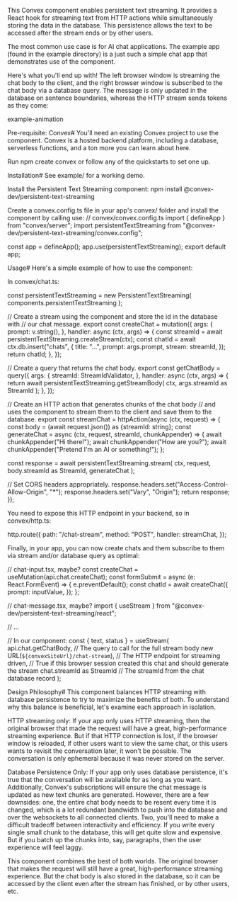 This Convex component enables persistent text streaming. It provides a React hook for streaming text from HTTP actions while simultaneously storing the data in the database. This persistence allows the text to be accessed after the stream ends or by other users.

The most common use case is for AI chat applications. The example app (found in the example directory) is a just such a simple chat app that demonstrates use of the component.

Here's what you'll end up with! The left browser window is streaming the chat body to the client, and the right browser window is subscribed to the chat body via a database query. The message is only updated in the database on sentence boundaries, whereas the HTTP stream sends tokens as they come:

example-animation

Pre-requisite: Convex#
You'll need an existing Convex project to use the component. Convex is a hosted backend platform, including a database, serverless functions, and a ton more you can learn about here.

Run npm create convex or follow any of the quickstarts to set one up.

Installation#
See example/ for a working demo.

Install the Persistent Text Streaming component:
npm install @convex-dev/persistent-text-streaming

Create a convex.config.ts file in your app's convex/ folder and install the component by calling use:
// convex/convex.config.ts
import { defineApp } from "convex/server";
import persistentTextStreaming from "@convex-dev/persistent-text-streaming/convex.config";

const app = defineApp();
app.use(persistentTextStreaming);
export default app;

Usage#
Here's a simple example of how to use the component:

In convex/chat.ts:

const persistentTextStreaming = new PersistentTextStreaming(
  components.persistentTextStreaming
);

// Create a stream using the component and store the id in the database with
// our chat message.
export const createChat = mutation({
  args: {
    prompt: v.string(),
  },
  handler: async (ctx, args) => {
    const streamId = await persistentTextStreaming.createStream(ctx);
    const chatId = await ctx.db.insert("chats", {
      title: "...",
      prompt: args.prompt,
      stream: streamId,
    });
    return chatId;
  },
});

// Create a query that returns the chat body.
export const getChatBody = query({
  args: {
    streamId: StreamIdValidator,
  },
  handler: async (ctx, args) => {
    return await persistentTextStreaming.getStreamBody(
      ctx,
      args.streamId as StreamId
    );
  },
});

// Create an HTTP action that generates chunks of the chat body
// and uses the component to stream them to the client and save them to the database.
export const streamChat = httpAction(async (ctx, request) => {
  const body = (await request.json()) as {streamId: string};
  const generateChat = async (ctx, request, streamId, chunkAppender) => {
    await chunkAppender("Hi there!");
    await chunkAppender("How are you?");
    await chunkAppender("Pretend I'm an AI or something!");
  };

  const response = await persistentTextStreaming.stream(
    ctx,
    request,
    body.streamId as StreamId,
    generateChat
  );

  // Set CORS headers appropriately.
  response.headers.set("Access-Control-Allow-Origin", "*");
  response.headers.set("Vary", "Origin");
  return response;
});

You need to expose this HTTP endpoint in your backend, so in convex/http.ts:

http.route({
  path: "/chat-stream",
  method: "POST",
  handler: streamChat,
});

Finally, in your app, you can now create chats and them subscribe to them via stream and/or database query as optimal:

// chat-input.tsx, maybe?
const createChat = useMutation(api.chat.createChat);
const formSubmit = async (e: React.FormEvent) => {
  e.preventDefault();
  const chatId = await createChat({
    prompt: inputValue,
  });
};

// chat-message.tsx, maybe?
import { useStream } from "@convex-dev/persistent-text-streaming/react";

// ...

// In our component:
const { text, status } = useStream(
  api.chat.getChatBody, // The query to call for the full stream body
  new URL(`${convexSiteUrl}/chat-stream`), // The HTTP endpoint for streaming
  driven, // True if this browser session created this chat and should generate the stream
  chat.streamId as StreamId // The streamId from the chat database record
);

Design Philosophy#
This component balances HTTP streaming with database persistence to try to maximize the benefits of both. To understand why this balance is beneficial, let's examine each approach in isolation.

HTTP streaming only: If your app only uses HTTP streaming, then the original browser that made the request will have a great, high-performance streaming experience. But if that HTTP connection is lost, if the browser window is reloaded, if other users want to view the same chat, or this users wants to revisit the conversation later, it won't be possible. The conversation is only ephemeral because it was never stored on the server.

Database Persistence Only: If your app only uses database persistence, it's true that the conversation will be available for as long as you want. Additionally, Convex's subscriptions will ensure the chat message is updated as new text chunks are generated. However, there are a few downsides: one, the entire chat body needs to be resent every time it is changed, which is a lot redundant bandwidth to push into the database and over the websockets to all connected clients. Two, you'll need to make a difficult tradeoff between interactivity and efficiency. If you write every single small chunk to the database, this will get quite slow and expensive. But if you batch up the chunks into, say, paragraphs, then the user experience will feel laggy.

This component combines the best of both worlds. The original browser that makes the request will still have a great, high-performance streaming experience. But the chat body is also stored in the database, so it can be accessed by the client even after the stream has finished, or by other users, etc.
